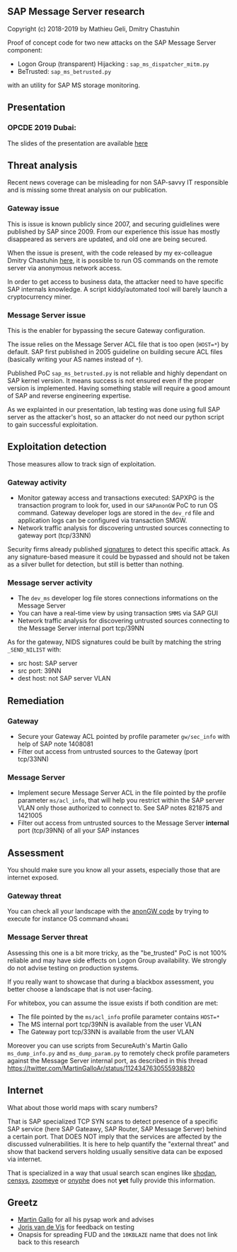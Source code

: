 SAP Message Server research
---------------------------

Copyright (c) 2018-2019 by Mathieu Geli, Dmitry Chastuhin

Proof of concept code for two new attacks on the SAP Message Server component:

- Logon Group (transparent) Hijacking : `sap_ms_dispatcher_mitm.py`
- BeTrusted: `sap_ms_betrusted.py`

with an utility for SAP MS storage monitoring.

## Presentation

### OPCDE 2019 Dubai:

The slides of the presentation are available [here](https://github.com/comaeio/OPCDE/blob/master/2019/Emirates/(SAP)%20Gateway%20to%20Heaven%20-%20Dmitry%20Chastuhin%2C%20Mathieu%20Geli/(SAP)%20Gateway%20to%20Heaven.pdf)

## Threat analysis

Recent news coverage can be misleading for non SAP-savvy IT
responsible and is missing some threat analysis on our publication.

### Gateway issue

This is issue is known publicly since 2007, and securing guidlelines
were published by SAP since 2009. From our experience this issue has
mostly disappeared as servers are updated, and old one are being
secured.

When the issue is present, with the code released by my ex-colleague
Dmitry Chastuhin [here](https://github.com/chipik/SAP_GW_RCE_exploit),
it is possible to run OS commands on the remote server via anonymous
network access.

In order to get access to business data, the attacker need to have
specific SAP internals knowledge. A script kiddy/automated tool will
barely launch a cryptocurrency miner.

### Message Server issue

This is the enabler for bypassing the secure Gateway configuration.

The issue relies on the Message Server ACL file that is too open
(`HOST=*`) by default. SAP first published in 2005 guideline on
building secure ACL files (basically writing your AS names instead of
`*`).

Published PoC `sap_ms_betrusted.py` is not reliable and highly
dependant on SAP kernel version. It means success is not ensured even
if the proper version is implemented. Having something stable will
require a good amount of SAP and reverse engineering expertise.

As we explainted in our presentation, lab testing was done using full
SAP server as the attacker's host, so an attacker do not need our
python script to gain successful exploitation.

## Exploitation detection

Those measures allow to track sign of exploitation.

### Gateway activity

- Monitor gateway access and transactions executed: SAPXPG is the
  transaction program to look for, used in our `SAPanonGW` PoC to run
  OS command. Gateway developer logs are stored in the `dev_rd` file
  and application logs can be configured via transaction SMGW.
- Network traffic analysis for discovering untrusted sources
  connecting to gateway port (tcp/33NN)

Security firms already published
[signatures](https://go.onapsis.com/l/127021/2019-05-01/3rjysj/127021/123429/10KBLAZE_snort_rules.zip)
to detect this specific attack. As any signature-based measure it
could be bypassed and should not be taken as a silver bullet for
detection, but still is better than nothing.

### Message server activity

- The `dev_ms` developer log file stores connections informations on the Message
  Server
- You can have a real-time view by using transaction `SMMS` via SAP
  GUI
- Network traffic analysis for discovering untrusted sources
  connecting to the Message Server internal port tcp/39NN

As for the gateway, NIDS signatures could be built by matching the
string `_SEND_NILIST` with:

- src host: SAP server
- src port: 39NN
- dest host: not SAP server VLAN

## Remediation

### Gateway
- Secure your Gateway ACL pointed by profile parameter `gw/sec_info`
  with help of SAP note 1408081
- Filter out access from untrusted sources to the Gateway (port tcp/33NN)

### Message Server

- Implement secure Message Server ACL in the file pointed by the
  profile parameter `ms/acl_info`, that will help you restrict within
  the SAP server VLAN only those authorized to connect to. See SAP
  notes 821875 and 1421005
- Filter out access from untrusted sources to the Message Server
  **internal** port (tcp/39NN) of all your SAP instances

## Assessment

You should make sure you know all your assets, especially those that
are internet exposed.

### Gateway threat

You can check all your landscape with the [anonGW
code](https://github.com/chipik/SAP_GW_RCE_exploit) by trying to
execute for instance OS command `whoami`

### Message Server threat

Assessing this one is a bit more tricky, as the "be_trusted" PoC is
not 100% reliable and may have side effects on Logon Group
availability. We strongly do not advise testing on production systems.

If you really want to showcase that during a blackbox assessment, you
better choose a landscape that is not user-facing.

For whitebox, you can assume the issue exists if both condition are
met:

- The file pointed by the `ms/acl_info` profile parameter contains
  `HOST=*`
- The MS internal port tcp/39NN is available from the user VLAN
- The Gateway port tcp/33NN is available from the user VLAN

Moreover you can use scripts from SecureAuth's Martin Gallo
`ms_dump_info.py` and `ms_dump_param.py` to remotely check profile
parameters against the Message Server internal port, as described in
this thread
https://twitter.com/MartinGalloAr/status/1124347630555938820


## Internet

What about those world maps with scary numbers?

That is SAP specialized TCP SYN scans to detect presence of a specific
SAP service (here SAP Gateawy, SAP Router, SAP Message Server) behind
a certain port. That DOES NOT imply that the services are affected by
the discussed vulnerabilities. It is here to help quantify the
"external threat" and show that backend servers holding usually
sensitive data can be exposed via internet.

That is specialized in a way that usual search scan engines like
[shodan](http://shodan.io), [censys](http://censys.io),
[zoomeye](http://zoomeye.org) or [onyphe](http://onyphe.io) does not
**yet** fully provide this information.



## Greetz

- [Martin Gallo](https://twitter.com/MartinGalloAr/) for all his pysap work and advises
- [Joris van de Vis](https://twitter.com/jvis/) for feedback on testing
- Onapsis for spreading FUD and the `10KBLAZE` name that does not link
  back to this research
